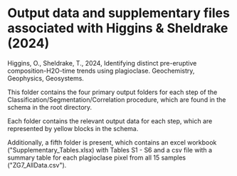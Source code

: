 # Output data and supplementary files associated with Higgins & Sheldrake (2024)

Higgins, O., Sheldrake, T., 2024, Identifying distinct pre-eruptive composition-H2O-time trends using plagioclase. Geochemistry, Geophysics, Geosystems.

This folder contains the four primary output folders for each step of the Classification/Segmentation/Correlation procedure, which are found in the schema in the root directory.

Each folder contains the relevant output data for each step, which are represented by yellow blocks in the schema.

Additionally, a fifth folder is present, which contains an excel workbook ("Supplementary_Tables.xlsx) with Tables S1 - S6 and a csv file with a summary table for each plagioclase pixel from all 15 samples ("ZG7_AllData.csv").
